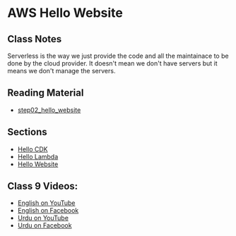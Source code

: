 # AWS Hello Website

## Class Notes

Serverless is the way we just provide the code and all the maintainace to be done by the cloud provider. It doesn't mean we don't have servers but it means we don't manage the servers.

## Reading Material

- [step02_hello_website](https://github.com/panacloud-modern-global-apps/full-stack-serverless-cdk/tree/main/step02_hello_website)

## Sections

- [Hello CDK](https://github.com/hassan-ak/bootcamp2021c08/tree/main/step00_hello_cdk)
- [Hello Lambda](https://github.com/hassan-ak/bootcamp2021c08/tree/main/step01_hello_lambda)
- [Hello Website](./step02_hello_website)

## Class 9 Videos:

- [English on YouTube]()
- [English on Facebook](https://www.facebook.com/524892375/videos/271984638085194/)
- [Urdu on YouTube](https://www.youtube.com/watch?v=KJ_MZ85ALiA&ab_channel=PanacloudUrduCloudAICourse)
- [Urdu on Facebook](https://www.facebook.com/100003743983275/videos/159330759673241/)
